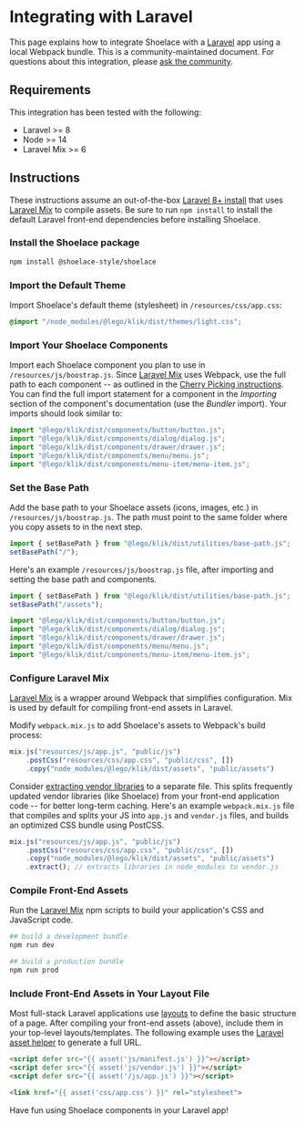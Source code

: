 # Integrating with Laravel

This page explains how to integrate Shoelace with a [Laravel](https://laravel.com) app using a local Webpack bundle. This is a community-maintained document. For questions about this integration, please [ask the community](/resources/community).

## Requirements

This integration has been tested with the following:

- Laravel >= 8
- Node >= 14
- Laravel Mix >= 6

## Instructions

These instructions assume an out-of-the-box [Laravel 8+ install](https://laravel.com/docs/8.x/installation) that uses [Laravel Mix](https://laravel.com/docs/8.x/mix) to compile assets.
Be sure to run `npm install` to install the default Laravel front-end dependencies before installing Shoelace. 

### Install the Shoelace package

```bash
npm install @shoelace-style/shoelace
```

### Import the Default Theme

Import Shoelace's default theme (stylesheet) in `/resources/css/app.css`:

```css
@import "/node_modules/@lego/klik/dist/themes/light.css";
```

### Import Your Shoelace Components

Import each Shoelace component you plan to use in `/resources/js/boostrap.js`. Since [Laravel Mix](https://laravel.com/docs/8.x/mix) uses Webpack, use the full path to each component -- as outlined in the [Cherry Picking instructions](https://shoelace.style/getting-started/installation?id=cherry-picking). You can find the full import statement for a component in the *Importing* section of the component's documentation (use the *Bundler* import). Your imports should look similar to:

```js
import "@lego/klik/dist/components/button/button.js";
import "@lego/klik/dist/components/dialog/dialog.js";
import "@lego/klik/dist/components/drawer/drawer.js";
import "@lego/klik/dist/components/menu/menu.js";
import "@lego/klik/dist/components/menu-item/menu-item.js";
```

### Set the Base Path

Add the base path to your Shoelace assets (icons, images, etc.) in `/resources/js/boostrap.js`. The path must point to the same folder where you copy assets to in the next step.

```js
import { setBasePath } from "@lego/klik/dist/utilities/base-path.js";
setBasePath("/");
```

Here's an example `/resources/js/boostrap.js` file, after importing and setting the base path and components.

```js
import { setBasePath } from "@lego/klik/dist/utilities/base-path.js";
setBasePath("/assets");

import "@lego/klik/dist/components/button/button.js";
import "@lego/klik/dist/components/dialog/dialog.js";
import "@lego/klik/dist/components/drawer/drawer.js";
import "@lego/klik/dist/components/menu/menu.js";
import "@lego/klik/dist/components/menu-item/menu-item.js";
```


### Configure Laravel Mix

[Laravel Mix](https://laravel.com/docs/8.x/mix) is a wrapper around Webpack that simplifies configuration. Mix is used by default for compiling front-end assets in Laravel.

Modify `webpack.mix.js` to add Shoelace's assets to Webpack's build process:
```js
mix.js("resources/js/app.js", "public/js")
    .postCss("resources/css/app.css", "public/css", [])
    .copy("node_modules/@lego/klik/dist/assets", "public/assets")
```

Consider [extracting vendor libraries](https://laravel.com/docs/8.x/mix#vendor-extraction) to a separate file. This splits frequently updated vendor libraries (like Shoelace) from your front-end application code -- for better long-term caching.
Here's an example `webpack.mix.js` file that compiles and splits your JS into `app.js` and `vendor.js` files, and builds an optimized CSS bundle using PostCSS.

```js
mix.js("resources/js/app.js", "public/js")
    .postCss("resources/css/app.css", "public/css", [])
    .copy("node_modules/@lego/klik/dist/assets", "public/assets")
    .extract(); // extracts libraries in node_modules to vendor.js
```

### Compile Front-End Assets

Run the [Laravel Mix](https://laravel.com/docs/8.x/mix) npm scripts to build your application's CSS and JavaScript code. 

```bash
## build a development bundle
npm run dev

## build a production bundle
npm run prod
```

### Include Front-End Assets in Your Layout File

Most full-stack Laravel applications use [layouts](https://laravel.com/docs/8.x/blade#building-layouts) to define the basic structure of a page. 
After compiling your front-end assets (above), include them in your top-level layouts/templates. The following example uses the [Laravel asset helper](https://laravel.com/docs/8.x/helpers#method-asset) to generate a full URL. 

```html
<script defer src="{{ asset('js/manifest.js') }}"></script>
<script defer src="{{ asset('js/vendor.js') }}"></script>
<script defer src="{{ asset('/js/app.js') }}"></script>

<link href="{{ asset('css/app.css') }}" rel="stylesheet">
```

Have fun using Shoelace components in your Laravel app!

